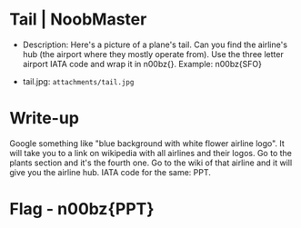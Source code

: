 # Tail | NoobMaster

- Description: Here's a picture of a plane's tail. Can you find the airline's hub (the airport where they mostly operate from). Use the three letter airport IATA code and wrap it in n00bz{}. Example: n00bz{SFO}

- tail.jpg: `attachments/tail.jpg`


# Write-up

Google something like "blue background with white flower airline logo". It will take you to a link on wikipedia with all airlines and their logos. Go to the plants section and it's the fourth one. Go to the wiki of that airline and it will give you the airline hub. IATA code for the same: PPT. 

# Flag - n00bz{PPT}
